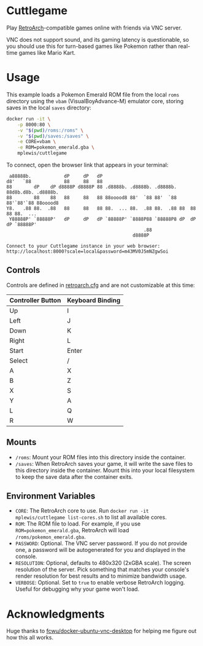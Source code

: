 # Cuttlegame

Play [RetroArch](https://www.retroarch.com/)-compatible games online with friends via VNC server.

VNC does not support sound, and its gaming latency is questionable, so you should use this for turn-based games like Pokemon rather than real-time games like Mario Kart.

# Usage

This example loads a Pokemon Emerald ROM file from the local `roms` directory using the `vbam` (VisualBoyAdvance-M) emulator core, storing saves in the local `saves` directory:

```sh
docker run -it \
    -p 8000:80 \
    -v "$(pwd)/roms:/roms" \
    -v "$(pwd)/saves:/saves" \
    -e CORE=vbam \
    -e ROM=pokemon_emerald.gba \
    mplewis/cuttlegame
```

To connect, open the browser link that appears in your terminal:

```
 a88888b.            dP     dP   dP
d8'   `88            88     88   88
88        dP    dP d8888P d8888P 88 .d8888b. .d8888b. .d8888b. 88d8b.d8b. .d8888b.
88        88    88   88     88   88 88ooood8 88'  `88 88'  `88 88'`88'`88 88ooood8
Y8.   .88 88.  .88   88     88   88 88.  ... 88.  .88 88.  .88 88  88  88 88.  ...
 Y88888P' `88888P'   dP     dP   dP `88888P' `8888P88 `88888P8 dP  dP  dP `88888P'
                                                  .88
                                              d8888P

Connect to your Cuttlegame instance in your web browser:
http://localhost:8000?scale=local&password=m43MV0J5mNZgwSoi
```

## Controls

Controls are defined in [retroarch.cfg](rootfs/root/.config/retroarch/retroarch.cfg) and are not customizable at this time:

Controller Button | Keyboard Binding
---|---
Up | I
Left | J
Down | K
Right | L
Start | Enter
Select | /
A | X
B | Z
X | S
Y | A
L | Q
R | W

## Mounts

* `/roms`: Mount your ROM files into this directory inside the container.
* `/saves`: When RetroArch saves your game, it will write the save files to this directory inside the container. Mount this into your local filesystem to keep the save data after the container exits.

## Environment Variables

* `CORE`: The RetroArch core to use. Run `docker run -it mplewis/cuttlegame list-cores.sh` to list all available cores.
* `ROM`: The ROM file to load. For example, if you use `ROM=pokemon_emerald.gba`, RetroArch will load `/roms/pokemon_emerald.gba`.
* `PASSWORD`: Optional. The VNC server password. If you do not provide one, a password will be autogenerated for you and displayed in the console.
* `RESOLUTION`: Optional, defaults to 480x320 (2xGBA scale). The screen resolution of the server. Pick something that matches your console's render resolution for best results and to minimize bandwidth usage.
* `VERBOSE`: Optional. Set to `true` to enable verbose RetroArch logging. Useful for debugging why your game won't load.

# Acknowledgments

Huge thanks to [fcwu/docker-ubuntu-vnc-desktop](https://github.com/fcwu/docker-ubuntu-vnc-desktop) for helping me figure out how this all works.
